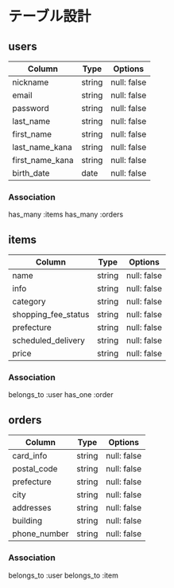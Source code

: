 # テーブル設計

## users

| Column          | Type   | Options     |
|-----------------|--------|-------------|
| nickname        | string | null: false |
| email           | string | null: false |
| password        | string | null: false |
| last_name       | string | null: false |
| first_name      | string | null: false |
| last_name_kana  | string | null: false |
| first_name_kana | string | null: false |
| birth_date      | date   | null: false |


### Association
has_many :items
has_many :orders

## items

| Column              | Type   | Options     |
|---------------------|--------|-------------|
| name                | string | null: false |
| info                | string | null: false |
| category            | string | null: false |
| shopping_fee_status | string | null: false |
| prefecture          | string | null: false |
| scheduled_delivery  | string | null: false |
| price               | string | null: false |


### Association
belongs_to :user
has_one :order

## orders

| Column          | Type   | Options     |
|-----------------|--------|-------------|
| card_info       | string | null: false |
| postal_code     | string | null: false |
| prefecture      | string | null: false |
| city            | string | null: false |
| addresses       | string | null: false |
| building        | string | null: false |
| phone_number    | string | null: false |


### Association
belongs_to :user
belongs_to :item
